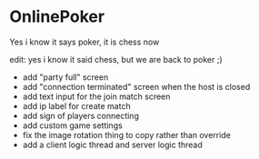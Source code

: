 # OnlinePoker

Yes i know it says poker, it is chess now

edit: yes i know it said chess, but we are back to poker ;)


- add "party full" screen
- add "connection terminated" screen when the host is closed
- add text input for the join match screen
- add ip label for create match
- add sign of players connecting
- add custom game settings
- fix the image rotation thing to copy rather than override
- add a client logic thread and server logic thread